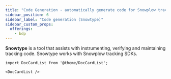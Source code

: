 ```yaml
---
title: "Code Generation - automatically generate code for Snowplow tracking SDKs"
sidebar_position: 6
sidebar_label: "Code generation (Snowtype)"
sidebar_custom_props:
  offerings:
    - bdp
---
```


**Snowtype** is a tool that assists with instrumenting, verifying and maintaining tracking code. Snowtype works with Snowplow tracking SDKs.

```mdx-code-block
import DocCardList from '@theme/DocCardList';

<DocCardList />
```
